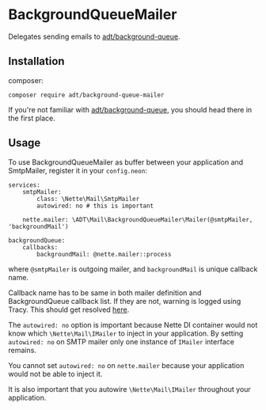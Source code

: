 # BackgroundQueueMailer

Delegates sending emails to [adt/background-queue](https://github.com/AppsDevTeam/BackgroundQueue).

## Installation
composer:
```
composer require adt/background-queue-mailer
```

If you're not familiar with [adt/background-queue](https://github.com/AppsDevTeam/BackgroundQueue),
you should head there in the first place.

## Usage

To use BackgroundQueueMailer as buffer between your application and SmtpMailer, register
it in your `config.neon`:

```neon
services:
	smtpMailer:
		class: \Nette\Mail\SmtpMailer
		autowired: no # this is important

	nette.mailer: \ADT\Mail\BackgroundQueueMailer\Mailer(@smtpMailer, 'backgroundMail')

backgroundQueue:
	callbacks:
		backgroundMail: @nette.mailer::process
``` 

where `@smtpMailer` is outgoing mailer, and `backgroundMail` is unique callback name.

Callback name has to be same in both mailer definition and BackgroundQueue callback list. If they
are not, warning is logged using Tracy. This should get resolved [here](https://github.com/AppsDevTeam/BackgroundQueue/issues/8).

The `autowired: no` option is important because Nette DI container would not know
which `\Nette\Mail\IMailer` to inject in your application. By setting `autowired: no` on
SMTP mailer only one instance of `IMailer` interface remains.

You cannot set `autowired: no` on `nette.mailer` because your application
would not be able to inject it.

It is also important that you autowire `\Nette\Mail\IMailer` throughout your application.